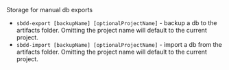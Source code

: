 Storage for manual db exports

* `sbdd-export [backupName] [optionalProjectName]` - backup a db to the artifacts folder. Omitting the project name will default to the current project.
* `sbdd-import [backupName] [optionalProjectName]` - import a db from the artifacts folder. Omitting the project name will default to the current project.
